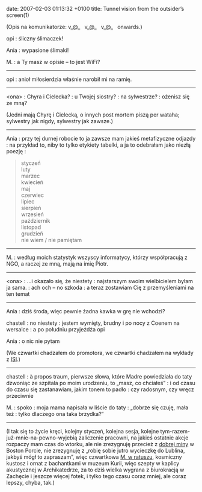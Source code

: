 date: 2007-02-03 01:13:32 +0100
title: Tunnel vision from the outsider’s screen(1)

(Opis na komunikatorze: v\_@\_   v\_@\_   v\_@\_   onwards.)

opi
: śliczny ślimaczek!

Ania
: wypasione ślimaki!

M.
: a Ty masz w opisie – to jest WiFi?

---

opi
: anioł miłosierdzia właśnie narobił mi na ramię.

---

&lt;ona&gt;
: Chyra i Cielecka?
: u Twojej siostry?
: na sylwestrze?
: ożenisz się ze mną?

(Jedni mają Chyrę i Cielecką, o innych post mortem piszą per wataha; sylwestry jak nigdy, sylwestry jak zawsze.)

---

Ania
: przy tej durnej robocie to ja zawsze mam jakieś metafizyczne odjazdy
: na przykład to, niby to tylko etykiety tabelki, a ja to odebrałam jako niezłą poezję
: <blockquote><p>styczeń<br />luty<br />marzec<br />kwiecień<br />maj<br />czerwiec<br />lipiec<br />sierpień<br />wrzesień<br />październik<br />listopad<br />grudzień<br />nie wiem / nie pamiętam</p><p></p></blockquote>

---

M.
: według moich statystyk wszyscy informatycy, którzy współpracują z NGO, a raczej ze mną, mają na imię Piotr.

---

&lt;ona&gt;
: …i okazało się, że niestety
: najstarszym swoim wielbicielem byłam ja sama.
: ach och – no szkoda
: a teraz zostawiam Cię z przemyśleniami na ten temat

---

Ania
: dziś środa, więc pewnie żadna kawka w grę nie wchodzi?

chastell
: no niestety
: jestem wymięty, brudny i po nocy z Coenem na wersalce
: a po południu przyjeżdża opi

Ania
: o nic nie pytam

(We czwartki chadzałem do promotora, we czwartki chadzałem na wykłady z [ISI](1169762430 'inteligentne systemy informacyjne z czwóreczką w tle').)

---

chastell
: à propos traum, pierwsze słowa, które Madre powiedziała do taty dzwoniąc ze szpitala po moim urodzeniu, to „masz, co chciałeś”
: i od czasu do czasu się zastanawiam, jakim tonem to padło
: czy radosnym, czy wręcz przeciwnie

M.
: spoko
: moja mama napisała w liście do taty
: „dobrze się czuję, mała też
: tylko dlaczego ona taka brzydka?”

---

(I tak się to życie kręci, kolejny styczeń, kolejna sesja, kolejne tym-razem-już-mnie-na-pewno-wyjebią zaliczenie pracowni, na jakieś ostatnie akcje rozpaczy mam czas do wtorku, ale nie zrezygnuję przecież z [dobrej miny](http://flickr.com/photos/dzejdi/368307374/ 'z dedykacją dla daily.art.pl, no przecież') w Boston Porcie, nie zrezygnuję z „robię sobie jutro wycieczkę do Lublina, jakbyś mógł to zapraszam”, więc czwartkowa [M. w ratuszu](http://lublin.gazeta.pl/lublin/3292000,35640,3890798.html '…i piękne historie'), kosmiczny kustosz i ornat z bachantkami w muzeum Kurii, więc szepty w kaplicy akustycznej w Archikatedrze, za to dziś wielka wygrana z biurokracją w Zachęcie i jeszcze więcej fotek, i tylko tego czasu coraz mniej, ale coraz lepszy, chyba, tak.)
